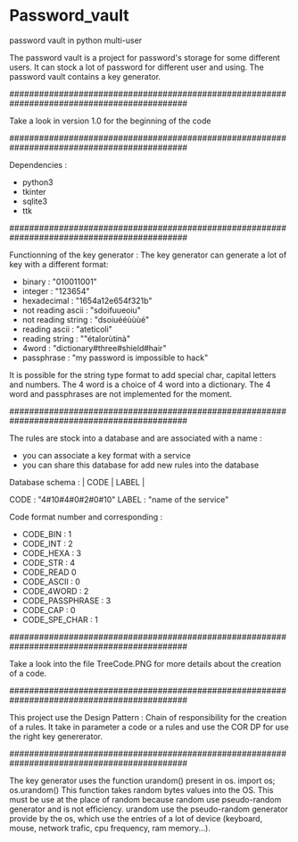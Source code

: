 # Password_vault
password vault in python multi-user

The password vault is a project for password's storage for some different users.
It can stock a lot of password for different user and using. The password vault contains a key generator.


############################################################################################

Take a look in version 1.0 for the beginning of the code

############################################################################################

Dependencies :
  - python3
  - tkinter
  - sqlite3
  - ttk

############################################################################################

Functionning of the key generator :
The key generator can generate a lot of key with a different format: 
 - binary : "010011001"
 - integer : "123654"
 - hexadecimal : "1654a12e654f321b"
 - not reading ascii : "sdoifuueoiu"
 - not reading string : "dsoiuééùùùé"
 - reading ascii : "ateticoli" 
 - reading string : ""étalorùtinà"
 - 4word : "dictionary#three#shield#hair"
 - passphrase : "my password is impossible to hack"

It is possible for the string type format to add special char, capital letters and numbers.
The 4 word is a choice of 4 word into a dictionary. 
The 4 word and passphrases are not implemented for the moment.

############################################################################################

The rules are stock into a database and are associated with a name :
 - you can associate a key format with a service
 - you can share this database for add new rules into the database
 
Database schema :
| CODE | LABEL |

CODE : "4#10#4#0#2#0#10"
LABEL : "name of the service"

Code format number and corresponding :
 - CODE_BIN : 1
 - CODE_INT : 2
 - CODE_HEXA : 3
 - CODE_STR : 4
 - CODE_READ  0 
 - CODE_ASCII : 0
 - CODE_4WORD : 2
 - CODE_PASSPHRASE : 3
 - CODE_CAP : 0
 - CODE_SPE_CHAR : 1
 
 
############################################################################################

Take a look into the file TreeCode.PNG for more details about the creation of a code.

############################################################################################

This project use the Design Pattern : Chain of responsibility for the creation of a rules. It take in parameter a code or a rules and use the COR DP for use the right key genererator.

############################################################################################

The key generator uses the function urandom() present in os.
import os;
os.urandom()
This function takes random bytes values into the OS. This must be use at the place of random because random use pseudo-random generator and is not efficiency.
urandom use the pseudo-random generator provide by the os, which use the entries of a lot of device (keyboard, mouse, network trafic, cpu frequency, ram memory...).
